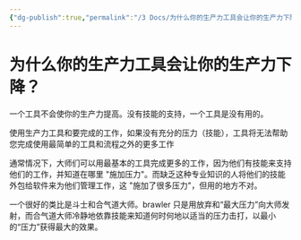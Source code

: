 ```yaml
---
{"dg-publish":true,"permalink":"/3 Docs/为什么你的生产力工具会让你的生产力下降？/","created":"2023-04-22T12:38:18.799+08:00","updated":"2023-05-26T01:14:36.661+08:00"}
---
```


# 为什么你的生产力工具会让你的生产力下降？

一个工具不会使你的生产力提高。没有技能的支持，一个工具是没有用的。

使用生产力工具和要完成的工作，如果没有充分的压力（技能），工具将无法帮助您完成使用最简单的工具和流程之外的更多工作

通常情况下，大师们可以用最基本的工具完成更多的工作，因为他们有技能来支持他们的工作，并知道在哪里 "施加压力"。而缺乏这种专业知识的人将他们的技能外包给软件来为他们管理工作，这 "施加了很多压力"，但用的地方不对。
 
一个很好的类比是斗士和合气道大师。brawler 只是用放弃和“最大压力”向大师发射，而合气道大师冷静地依靠技能来知道何时何地以适当的压力击打，以最小的“压力”获得最大的效果。